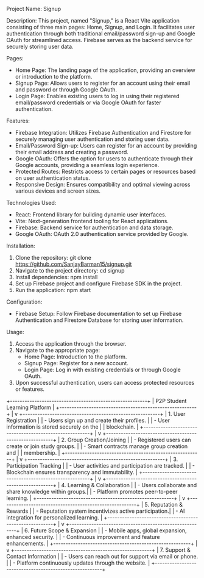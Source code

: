 Project Name: Signup

Description:
This project, named "Signup," is a React Vite application consisting of three main pages: Home, Signup, and Login. It facilitates user authentication through both traditional email/password sign-up and Google OAuth for streamlined access. Firebase serves as the backend service for securely storing user data.

Pages:
- Home Page: The landing page of the application, providing an overview or introduction to the platform.
- Signup Page: Allows users to register for an account using their email and password or through Google OAuth.
- Login Page: Enables existing users to log in using their registered email/password credentials or via Google OAuth for faster authentication.

Features:
- Firebase Integration: Utilizes Firebase Authentication and Firestore for securely managing user authentication and storing user data.
- Email/Password Sign-up: Users can register for an account by providing their email address and creating a password.
- Google OAuth: Offers the option for users to authenticate through their Google accounts, providing a seamless login experience.
- Protected Routes: Restricts access to certain pages or resources based on user authentication status.
- Responsive Design: Ensures compatibility and optimal viewing across various devices and screen sizes.

Technologies Used:
- React: Frontend library for building dynamic user interfaces.
- Vite: Next-generation frontend tooling for React applications.
- Firebase: Backend service for authentication and data storage.
- Google OAuth: OAuth 2.0 authentication service provided by Google.

Installation:
1. Clone the repository:
   git clone https://github.com/SanjayBarman15/signup.git
2. Navigate to the project directory:
   cd signup
3. Install dependencies:
   npm install
4. Set up Firebase project and configure Firebase SDK in the project.
5. Run the application:
   npm start

Configuration:
- Firebase Setup: Follow Firebase documentation to set up Firebase Authentication and Firestore Database for storing user information.

Usage:
1. Access the application through the browser.
2. Navigate to the appropriate page:
   - Home Page: Introduction to the platform.
   - Signup Page: Register for a new account.
   - Login Page: Log in with existing credentials or through Google OAuth.
3. Upon successful authentication, users can access protected resources or features.


+--------------------------------------------------------+
|                P2P Student Learning Platform           |
+--------------------------------------------------------+
                                |
                                v
+--------------------------------------------------------+
|  1. User Registration                                   |
|  - Users sign up and create their profiles.            |
|  - User information is stored securely on the          |
|    blockchain.                                         |
+--------------------------------------------------------+
                                |
                                v
+--------------------------------------------------------+
|  2. Group Creation/Joining                             |
|  - Registered users can create or join study groups.   |
|  - Smart contracts manage group creation and           |
|    membership.                                         |
+--------------------------------------------------------+
                                |
                                v
+--------------------------------------------------------+
|  3. Participation Tracking                              |
|  - User activities and participation are tracked.      |
|  - Blockchain ensures transparency and immutability.   |
+--------------------------------------------------------+
                                |
                                v
+--------------------------------------------------------+
|  4. Learning & Collaboration                            |
|  - Users collaborate and share knowledge within groups.|
|  - Platform promotes peer-to-peer learning.            |
+--------------------------------------------------------+
                                |
                                v
+--------------------------------------------------------+
|  5. Reputation & Rewards                                |
|  - Reputation system incentivizes active participation.|
|  - AI integration for personalized learning.           |
+--------------------------------------------------------+
                                |
                                v
+--------------------------------------------------------+
|  6. Future Scope & Expansion                            |
|  - Mobile apps, global expansion, enhanced security.   |
|  - Continuous improvement and feature enhancements.    |
+--------------------------------------------------------+
                                |
                                v
+--------------------------------------------------------+
|  7. Support & Contact Information                       |
|  - Users can reach out for support via email or phone. |
|  - Platform continuously updates through the website.  |
+--------------------------------------------------------+
